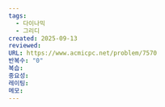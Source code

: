 ```yaml
---
tags:
  - 다이나믹
  - 그리디
created: 2025-09-13
reviewed:
URL: https://www.acmicpc.net/problem/7570
반복수: "0"
복습:
중요성:
레이팅:
메모:
---
```

